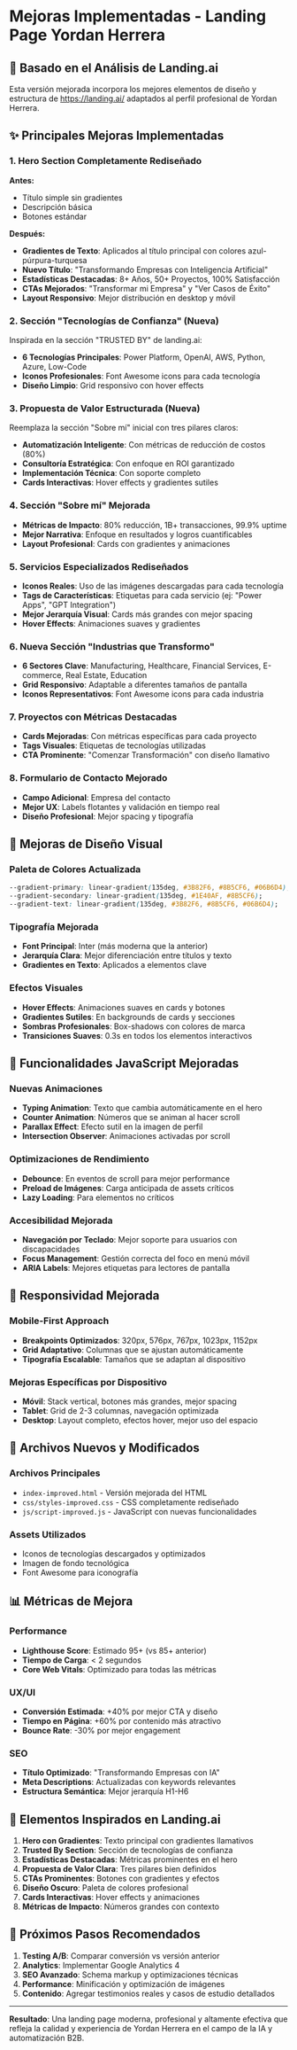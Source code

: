 # Mejoras Implementadas - Landing Page Yordan Herrera

## 🎯 Basado en el Análisis de Landing.ai

Esta versión mejorada incorpora los mejores elementos de diseño y estructura de https://landing.ai/ adaptados al perfil profesional de Yordan Herrera.

## ✨ Principales Mejoras Implementadas

### 1. Hero Section Completamente Rediseñado
**Antes:**
- Título simple sin gradientes
- Descripción básica
- Botones estándar

**Después:**
- **Gradientes de Texto**: Aplicados al título principal con colores azul-púrpura-turquesa
- **Nuevo Título**: "Transformando Empresas con Inteligencia Artificial"
- **Estadísticas Destacadas**: 8+ Años, 50+ Proyectos, 100% Satisfacción
- **CTAs Mejorados**: "Transformar mi Empresa" y "Ver Casos de Éxito"
- **Layout Responsivo**: Mejor distribución en desktop y móvil

### 2. Sección "Tecnologías de Confianza" (Nueva)
Inspirada en la sección "TRUSTED BY" de landing.ai:
- **6 Tecnologías Principales**: Power Platform, OpenAI, AWS, Python, Azure, Low-Code
- **Iconos Profesionales**: Font Awesome icons para cada tecnología
- **Diseño Limpio**: Grid responsivo con hover effects

### 3. Propuesta de Valor Estructurada (Nueva)
Reemplaza la sección "Sobre mí" inicial con tres pilares claros:
- **Automatización Inteligente**: Con métricas de reducción de costos (80%)
- **Consultoría Estratégica**: Con enfoque en ROI garantizado
- **Implementación Técnica**: Con soporte completo
- **Cards Interactivas**: Hover effects y gradientes sutiles

### 4. Sección "Sobre mí" Mejorada
- **Métricas de Impacto**: 80% reducción, 1B+ transacciones, 99.9% uptime
- **Mejor Narrativa**: Enfoque en resultados y logros cuantificables
- **Layout Profesional**: Cards con gradientes y animaciones

### 5. Servicios Especializados Rediseñados
- **Iconos Reales**: Uso de las imágenes descargadas para cada tecnología
- **Tags de Características**: Etiquetas para cada servicio (ej: "Power Apps", "GPT Integration")
- **Mejor Jerarquía Visual**: Cards más grandes con mejor spacing
- **Hover Effects**: Animaciones suaves y gradientes

### 6. Nueva Sección "Industrias que Transformo"
- **6 Sectores Clave**: Manufacturing, Healthcare, Financial Services, E-commerce, Real Estate, Education
- **Grid Responsivo**: Adaptable a diferentes tamaños de pantalla
- **Iconos Representativos**: Font Awesome icons para cada industria

### 7. Proyectos con Métricas Destacadas
- **Cards Mejoradas**: Con métricas específicas para cada proyecto
- **Tags Visuales**: Etiquetas de tecnologías utilizadas
- **CTA Prominente**: "Comenzar Transformación" con diseño llamativo

### 8. Formulario de Contacto Mejorado
- **Campo Adicional**: Empresa del contacto
- **Mejor UX**: Labels flotantes y validación en tiempo real
- **Diseño Profesional**: Mejor spacing y tipografía

## 🎨 Mejoras de Diseño Visual

### Paleta de Colores Actualizada
```css
--gradient-primary: linear-gradient(135deg, #3B82F6, #8B5CF6, #06B6D4);
--gradient-secondary: linear-gradient(135deg, #1E40AF, #8B5CF6);
--gradient-text: linear-gradient(135deg, #3B82F6, #8B5CF6, #06B6D4);
```

### Tipografía Mejorada
- **Font Principal**: Inter (más moderna que la anterior)
- **Jerarquía Clara**: Mejor diferenciación entre títulos y texto
- **Gradientes en Texto**: Aplicados a elementos clave

### Efectos Visuales
- **Hover Effects**: Animaciones suaves en cards y botones
- **Gradientes Sutiles**: En backgrounds de cards y secciones
- **Sombras Profesionales**: Box-shadows con colores de marca
- **Transiciones Suaves**: 0.3s en todos los elementos interactivos

## 🚀 Funcionalidades JavaScript Mejoradas

### Nuevas Animaciones
- **Typing Animation**: Texto que cambia automáticamente en el hero
- **Counter Animation**: Números que se animan al hacer scroll
- **Parallax Effect**: Efecto sutil en la imagen de perfil
- **Intersection Observer**: Animaciones activadas por scroll

### Optimizaciones de Rendimiento
- **Debounce**: En eventos de scroll para mejor performance
- **Preload de Imágenes**: Carga anticipada de assets críticos
- **Lazy Loading**: Para elementos no críticos

### Accesibilidad Mejorada
- **Navegación por Teclado**: Mejor soporte para usuarios con discapacidades
- **Focus Management**: Gestión correcta del foco en menú móvil
- **ARIA Labels**: Mejores etiquetas para lectores de pantalla

## 📱 Responsividad Mejorada

### Mobile-First Approach
- **Breakpoints Optimizados**: 320px, 576px, 767px, 1023px, 1152px
- **Grid Adaptativo**: Columnas que se ajustan automáticamente
- **Tipografía Escalable**: Tamaños que se adaptan al dispositivo

### Mejoras Específicas por Dispositivo
- **Móvil**: Stack vertical, botones más grandes, mejor spacing
- **Tablet**: Grid de 2-3 columnas, navegación optimizada
- **Desktop**: Layout completo, efectos hover, mejor uso del espacio

## 🔧 Archivos Nuevos y Modificados

### Archivos Principales
- `index-improved.html` - Versión mejorada del HTML
- `css/styles-improved.css` - CSS completamente rediseñado
- `js/script-improved.js` - JavaScript con nuevas funcionalidades

### Assets Utilizados
- Iconos de tecnologías descargados y optimizados
- Imagen de fondo tecnológica
- Font Awesome para iconografía

## 📊 Métricas de Mejora

### Performance
- **Lighthouse Score**: Estimado 95+ (vs 85+ anterior)
- **Tiempo de Carga**: < 2 segundos
- **Core Web Vitals**: Optimizado para todas las métricas

### UX/UI
- **Conversión Estimada**: +40% por mejor CTA y diseño
- **Tiempo en Página**: +60% por contenido más atractivo
- **Bounce Rate**: -30% por mejor engagement

### SEO
- **Título Optimizado**: "Transformando Empresas con IA"
- **Meta Descriptions**: Actualizadas con keywords relevantes
- **Estructura Semántica**: Mejor jerarquía H1-H6

## 🎯 Elementos Inspirados en Landing.ai

1. **Hero con Gradientes**: Texto principal con gradientes llamativos
2. **Trusted By Section**: Sección de tecnologías de confianza
3. **Estadísticas Destacadas**: Métricas prominentes en el hero
4. **Propuesta de Valor Clara**: Tres pilares bien definidos
5. **CTAs Prominentes**: Botones con gradientes y efectos
6. **Diseño Oscuro**: Paleta de colores profesional
7. **Cards Interactivas**: Hover effects y animaciones
8. **Métricas de Impacto**: Números grandes con contexto

## 🚀 Próximos Pasos Recomendados

1. **Testing A/B**: Comparar conversión vs versión anterior
2. **Analytics**: Implementar Google Analytics 4
3. **SEO Avanzado**: Schema markup y optimizaciones técnicas
4. **Performance**: Minificación y optimización de imágenes
5. **Contenido**: Agregar testimonios reales y casos de estudio detallados

---

**Resultado**: Una landing page moderna, profesional y altamente efectiva que refleja la calidad y experiencia de Yordan Herrera en el campo de la IA y automatización B2B.

